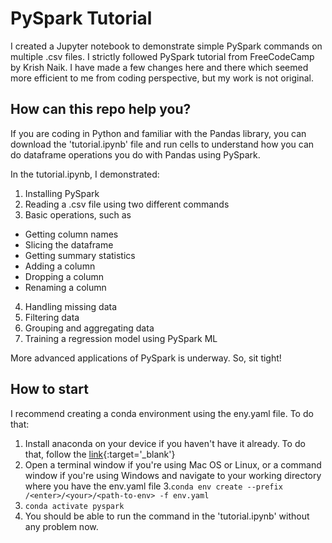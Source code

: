 # PySpark Tutorial
I created a Jupyter notebook to demonstrate simple PySpark commands on multiple .csv files. I strictly followed PySpark tutorial from FreeCodeCamp by Krish Naik.
I have made a few changes here and there which seemed more efficient to me from coding perspective, but my work is not original.

## How can this repo help you?
If you are coding in Python and familiar with the Pandas library, you can download the 'tutorial.ipynb' file and run cells to understand how you can do dataframe operations you do with Pandas using PySpark. 

In the tutorial.ipynb, I demonstrated:
1. Installing PySpark
2. Reading a .csv file using two different commands
3. Basic operations, such as
  - Getting column names
  - Slicing the dataframe
  - Getting summary statistics
  - Adding a column
  - Dropping a column
  - Renaming a column
4. Handling missing data
5. Filtering data
6. Grouping and aggregating data
7. Training a regression model using PySpark ML

More advanced applications of PySpark is underway. So, sit tight!

## How to start

I recommend creating a conda environment using the eny.yaml file. To do that:
1. Install anaconda on your device if you haven't have it already. To do that, follow the [link](https://www.anaconda.com/download){:target='_blank'}
2. Open a terminal window if you're using Mac OS or Linux, or a command window if you're using Windows and navigate to your working directory where you have the env.yaml file
3.```conda env create --prefix /<enter>/<your>/<path-to-env> -f env.yaml```
4. ```conda activate pyspark```
5. You should be able to run the command in the 'tutorial.ipynb' without any problem now.
